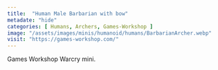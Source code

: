 ```yaml
---
title:  "Human Male Barbarian with bow"
metadate: "hide"
categories: [ Humans, Archers, Games-Workshop ]
image: "/assets/images/minis/humanoid/humans/BarbarianArcher.webp"
visit: "https://games-workshop.com/"
---
```

Games Workshop Warcry mini.